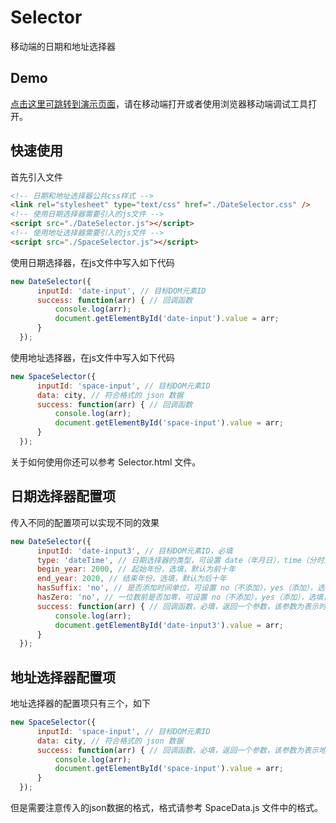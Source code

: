 # Selector
移动端的日期和地址选择器
## Demo
[点击这里可跳转到演示页面](https://hamger.github.io/demo/myDateSelector/DateSelector.html)，请在移动端打开或者使用浏览器移动端调试工具打开。 
## 快速使用 
首先引入文件
```html
<!-- 日期和地址选择器公共css样式 -->
<link rel="stylesheet" type="text/css" href="./DateSelector.css" />
<!-- 使用日期选择器需要引入的js文件 -->
<script src="./DateSelector.js"></script>
<!-- 使用地址选择器需要引入的js文件 -->
<script src="./SpaceSelector.js"></script>
```
使用日期选择器，在js文件中写入如下代码
```js
new DateSelector({
      inputId: 'date-input', // 目标DOM元素ID
      success: function(arr) { // 回调函数
          console.log(arr);
          document.getElementById('date-input').value = arr;
      }
  });
```
使用地址选择器，在js文件中写入如下代码
```js
new SpaceSelector({
      inputId: 'space-input', // 目标DOM元素ID
      data: city, // 符合格式的 json 数据
      success: function(arr) { // 回调函数
          console.log(arr);
          document.getElementById('space-input').value = arr;
      }
  });
```
关于如何使用你还可以参考 Selector.html 文件。
## 日期选择器配置项
传入不同的配置项可以实现不同的效果
```js
new DateSelector({
      inputId: 'date-input3', // 目标DOM元素ID，必填
      type: 'dateTime', // 日期选择器的类型，可设置 date（年月日），time（分时），dateTime(年月日时分)，选填，默认值为 date
      begin_year: 2000, // 起始年份，选填，默认为前十年
      end_year: 2020, // 结束年份，选填，默认为后十年
      hasSuffix: 'no', // 是否添加时间单位，可设置 no（不添加），yes（添加），选填，默认值为 yes
      hasZero: 'no', // 一位数前是否加零，可设置 no（不添加），yes（添加），选填，默认值为 yes
      success: function(arr) { // 回调函数，必填，返回一个参数，该参数为表示时间的数组，如[2002,2,2]表示2002年2月2号
          console.log(arr);
          document.getElementById('date-input3').value = arr;
      }
  });
```
## 地址选择器配置项
地址选择器的配置项只有三个，如下
```js
new SpaceSelector({
      inputId: 'space-input', // 目标DOM元素ID
      data: city, // 符合格式的 json 数据
      success: function(arr) { // 回调函数，必填，返回一个参数，该参数为表示地址的数组，如["广东", "湛江", "赤坎区"]
          console.log(arr);
          document.getElementById('space-input').value = arr;
      }
  });
```
但是需要注意传入的json数据的格式，格式请参考 SpaceData.js 文件中的格式。
